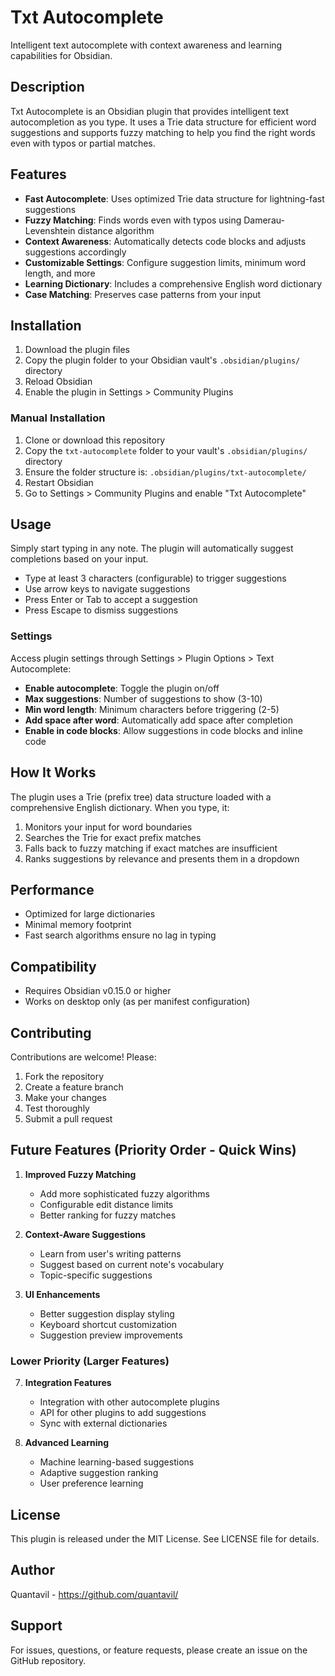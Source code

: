 # Txt Autocomplete

Intelligent text autocomplete with context awareness and learning capabilities for Obsidian.

## Description

Txt Autocomplete is an Obsidian plugin that provides intelligent text autocompletion as you type. It uses a Trie data structure for efficient word suggestions and supports fuzzy matching to help you find the right words even with typos or partial matches.

## Features

- **Fast Autocomplete**: Uses optimized Trie data structure for lightning-fast suggestions
- **Fuzzy Matching**: Finds words even with typos using Damerau-Levenshtein distance algorithm
- **Context Awareness**: Automatically detects code blocks and adjusts suggestions accordingly
- **Customizable Settings**: Configure suggestion limits, minimum word length, and more
- **Learning Dictionary**: Includes a comprehensive English word dictionary
- **Case Matching**: Preserves case patterns from your input

## Installation

1. Download the plugin files
2. Copy the plugin folder to your Obsidian vault's `.obsidian/plugins/` directory
3. Reload Obsidian
4. Enable the plugin in Settings > Community Plugins

### Manual Installation

1. Clone or download this repository
2. Copy the `txt-autocomplete` folder to your vault's `.obsidian/plugins/` directory
3. Ensure the folder structure is: `.obsidian/plugins/txt-autocomplete/`
4. Restart Obsidian
5. Go to Settings > Community Plugins and enable "Txt Autocomplete"

## Usage

Simply start typing in any note. The plugin will automatically suggest completions based on your input.

- Type at least 3 characters (configurable) to trigger suggestions
- Use arrow keys to navigate suggestions
- Press Enter or Tab to accept a suggestion
- Press Escape to dismiss suggestions

### Settings

Access plugin settings through Settings > Plugin Options > Text Autocomplete:

- **Enable autocomplete**: Toggle the plugin on/off
- **Max suggestions**: Number of suggestions to show (3-10)
- **Min word length**: Minimum characters before triggering (2-5)
- **Add space after word**: Automatically add space after completion
- **Enable in code blocks**: Allow suggestions in code blocks and inline code

## How It Works

The plugin uses a Trie (prefix tree) data structure loaded with a comprehensive English dictionary. When you type, it:

1. Monitors your input for word boundaries
2. Searches the Trie for exact prefix matches
3. Falls back to fuzzy matching if exact matches are insufficient
4. Ranks suggestions by relevance and presents them in a dropdown

## Performance

- Optimized for large dictionaries
- Minimal memory footprint
- Fast search algorithms ensure no lag in typing

## Compatibility

- Requires Obsidian v0.15.0 or higher
- Works on desktop only (as per manifest configuration)

## Contributing

Contributions are welcome! Please:

1. Fork the repository
2. Create a feature branch
3. Make your changes
4. Test thoroughly
5. Submit a pull request

## Future Features (Priority Order - Quick Wins)

1. **Improved Fuzzy Matching**
   - Add more sophisticated fuzzy algorithms
   - Configurable edit distance limits
   - Better ranking for fuzzy matches

2. **Context-Aware Suggestions**
   - Learn from user's writing patterns
   - Suggest based on current note's vocabulary
   - Topic-specific suggestions

3. **UI Enhancements**
   - Better suggestion display styling
   - Keyboard shortcut customization
   - Suggestion preview improvements

### Lower Priority (Larger Features)

7. **Integration Features**
   - Integration with other autocomplete plugins
   - API for other plugins to add suggestions
   - Sync with external dictionaries

8. **Advanced Learning**
   - Machine learning-based suggestions
   - Adaptive suggestion ranking
   - User preference learning

## License

This plugin is released under the MIT License. See LICENSE file for details.

## Author

Quantavil - https://github.com/quantavil/

## Support

For issues, questions, or feature requests, please create an issue on the GitHub repository.
